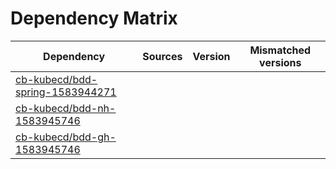 # Dependency Matrix

Dependency | Sources | Version | Mismatched versions
---------- | ------- | ------- | -------------------
[cb-kubecd/bdd-spring-1583944271](https://github.com/cb-kubecd/bdd-spring-1583944271.git) |  | []() | 
[cb-kubecd/bdd-nh-1583945746](https://github.com/cb-kubecd/bdd-nh-1583945746.git) |  | []() | 
[cb-kubecd/bdd-gh-1583945746](https://github.com/cb-kubecd/bdd-gh-1583945746.git) |  | []() | 
